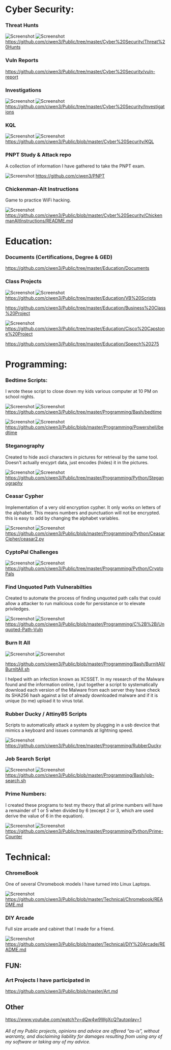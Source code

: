 # Cyber Security:
### Threat Hunts
![Screenshot](https://img.shields.io/badge/Platform-Windows-darkgreen) ![Screenshot](https://img.shields.io/badge/Language-Kusto--Query--Language-blue) https://github.com/ciwen3/Public/tree/master/Cyber%20Security/Threat%20Hunts

### Vuln Reports
https://github.com/ciwen3/Public/tree/master/Cyber%20Security/vuln-report

### Investigations
![Screenshot](https://img.shields.io/badge/Platform-Windows-darkgreen) ![Screenshot](https://img.shields.io/badge/Language-Kusto--Query--Language-blue) https://github.com/ciwen3/Public/tree/master/Cyber%20Security/Investigations

### KQL 
![Screenshot](https://img.shields.io/badge/Platform-Windows-darkgreen) ![Screenshot](https://img.shields.io/badge/Language-Kusto--Query--Language-blue) https://github.com/ciwen3/Public/blob/master/Cyber%20Security/KQL

### PNPT Study & Attack repo
A collection of information I have gathered to take the PNPT exam. 

![Screenshot](https://img.shields.io/badge/Platform-Multi-darkgreen) https://github.com/ciwen3/PNPT

### Chickenman-Alt Instructions

Game to practice WiFi hacking. 

![Screenshot](https://img.shields.io/badge/Platform-Linux-darkgreen) https://github.com/ciwen3/Public/blob/master/Cyber%20Security/ChickenmanAltInstructions/README.md


# Education:
### Documents (Certifications, Degree & GED)
https://github.com/ciwen3/Public/tree/master/Education/Documents

### Class Projects
![Screenshot](https://img.shields.io/badge/Platform-Windows-darkgreen) ![Screenshot](https://img.shields.io/badge/Language-VisualBasic-blue) https://github.com/ciwen3/Public/tree/master/Education/VB%20Scripts

https://github.com/ciwen3/Public/tree/master/Education/Business%20Class%20Project

![Screenshot](https://img.shields.io/badge/Platform-Cisco-darkgreen) https://github.com/ciwen3/Public/tree/master/Education/Cisco%20Capstone%20Project

https://github.com/ciwen3/Public/tree/master/Education/Speech%20275

# Programming:
### Bedtime Scripts: 
I wrote these script to close down my kids various computer at 10 PM on school nights.

![Screenshot](https://img.shields.io/badge/Platform-Linux-darkgreen) ![Screenshot](https://img.shields.io/badge/Language-Bash-blue) https://github.com/ciwen3/Public/tree/master/Programming/Bash/bedtime

![Screenshot](https://img.shields.io/badge/Platform-Windows-darkgreen) ![Screenshot](https://img.shields.io/badge/Language-Powershell-blue) https://github.com/ciwen3/Public/blob/master/Programming/Powershell/bedtime

### Steganography
Created to hide ascii characters in pictures for retrieval by the same tool. Doesn't actually encyprt data, just encodes (hides) it in the pictures. 

![Screenshot](https://img.shields.io/badge/Platform-Universal-darkgreen) ![Screenshot](https://img.shields.io/badge/Language-Python3-blue)  https://github.com/ciwen3/Public/tree/master/Programming/Python/Steganography

### Ceasar Cypher 
Implementation of a very old encryption cypher. It only works on letters of the alphabet. This means numbers and punctuation will not be encrypted. this is easy to add by changing the alphabet variables. 

![Screenshot](https://img.shields.io/badge/Platform-Universal-darkgreen) ![Screenshot](https://img.shields.io/badge/Language-Python2-blue) https://github.com/ciwen3/Public/blob/master/Programming/Python/CeasarCipher/ceasar2.py
### CyptoPal Challenges
![Screenshot](https://img.shields.io/badge/Platform-Universal-darkgreen) ![Screenshot](https://img.shields.io/badge/Language-PythonMixed-blue) https://github.com/ciwen3/Public/tree/master/Programming/Python/CryptoPals

### Find Unquoted Path Vulnerabilties
Created to automate the process of finding unquoted path calls that could allow a  attacker to run malicious code for persistance or to elevate priviledges.

![Screenshot](https://img.shields.io/badge/Platform-Windows-darkgreen) ![Screenshot](https://img.shields.io/badge/Language-C++-blue) https://github.com/ciwen3/Public/blob/master/Programming/C%2B%2B/Unquoted-Path-Vuln

### Burn It All
![Screenshot](https://img.shields.io/badge/Language-Bash-blue)
![Screenshot](https://img.shields.io/badge/Platform-Linux-brightgreen)

https://github.com/ciwen3/Public/blob/master/Programming/Bash/BurnItAll/BurnItAll.sh

I helped with an infection known as XCSSET. In my research of the Malware found and the information online, I put together a script to systematically download each version of the Malware from each server they have check its SHA256 hash against a list of already downloaded malware and if it is unique (to me) upload it to virus total. 


### Rubber Ducky / Attiny85 Scripts 
Scripts to automatically attack a system by plugging in a usb devcice that mimics a keyboard and issues commands at lightning speed. 

![Screenshot](https://img.shields.io/badge/Platform-Windows-darkgreen) https://github.com/ciwen3/Public/tree/master/Programming/RubberDucky


### Job Search Script
![Screenshot](https://img.shields.io/badge/Platform-Linux-darkgreen) ![Screenshot](https://img.shields.io/badge/Language-Bash-blue) https://github.com/ciwen3/Public/blob/master/Programming/Bash/job-search.sh

### Prime Numbers: 
I created these programs to test my theory that all prime numbers will have a remainder of 1 or 5 when divided by 6 (except 2 or 3, which are used derive the value of 6 in the equation).

![Screenshot](https://img.shields.io/badge/Platform-Universal-darkgreen) ![Screenshot](https://img.shields.io/badge/Language-Python3-blue) https://github.com/ciwen3/Public/tree/master/Programming/Python/Prime-Counter

# Technical: 
### ChromeBook
One of several Chromebook models I have turned into Linux Laptops. 

![Screenshot](https://img.shields.io/badge/Platform-Linux-darkgreen) https://github.com/ciwen3/Public/blob/master/Technical/Chromebook/README.md

### DIY Arcade
Full size arcade and cabinet that I made for a friend. 

![Screenshot](https://img.shields.io/badge/Platform-Linux-darkgreen) https://github.com/ciwen3/Public/blob/master/Technical/DIY%20Arcade/README.md

## FUN:
### Art Projects I have participated in
https://github.com/ciwen3/Public/blob/master/Art.md

## Other
https://www.youtube.com/watch?v=dQw4w9WgXcQ?autoplay=1



###### All of my Public projects, opinions and advice are offered “as-is”, without warranty, and disclaiming liability for damages resulting from using any of my software or taking any of my advice.
